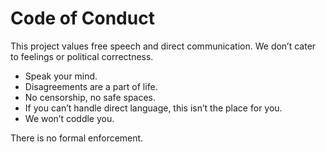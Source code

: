 # Code of Conduct

This project values free speech and direct communication.
We don’t cater to feelings or political correctness.

*   Speak your mind.
*   Disagreements are a part of life.
*   No censorship, no safe spaces.
*   If you can’t handle direct language, this isn’t the place for you.
*   We won’t coddle you.

There is no formal enforcement.
